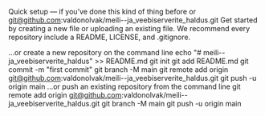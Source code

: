 Quick setup — if you’ve done this kind of thing before
or	
git@github.com:valdonolvak/meili--ja_veebiserverite_haldus.git
Get started by creating a new file or uploading an existing file. We recommend every repository include a README, LICENSE, and .gitignore.

…or create a new repository on the command line
echo "# meili--ja_veebiserverite_haldus" >> README.md
git init
git add README.md
git commit -m "first commit"
git branch -M main
git remote add origin git@github.com:valdonolvak/meili--ja_veebiserverite_haldus.git
git push -u origin main
…or push an existing repository from the command line
git remote add origin git@github.com:valdonolvak/meili--ja_veebiserverite_haldus.git
git branch -M main
git push -u origin main
